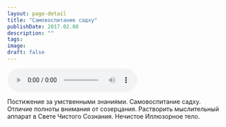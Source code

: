 ```yaml
---
layout: page-detail
title: "Самовоспитание садху"
publishDate: 2017.02.08
description: ""
tags:
image:
draft: false
---
```


<audio title="2017.02.08 - Самовоспитание садху.mp3" src="/upload/iblock/b58/b58af73343bc7cb8c59e93c7e20f63f0.mp3" controls=""></audio>

 Постижение за умственными знаниями. Самовоспитание садху. Отличие полноты внимания от созерцания. Растворить мыслительный аппарат в Свете Чистого Сознания. Нечистое Иллюзорное тело. 

  
